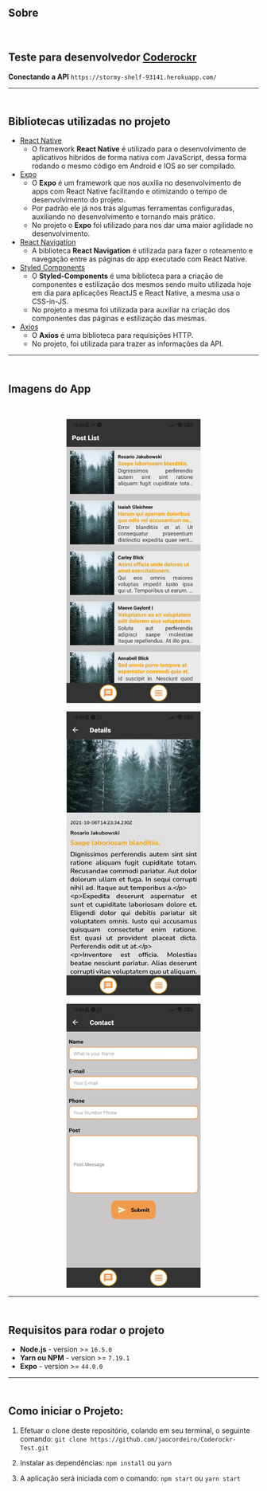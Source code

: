 <h2><b>Sobre</b></h2><br/>

## Teste para desenvolvedor [Coderockr](https://github.com/Coderockr)

<b>Conectando a API</b> `https://stormy-shelf-93141.herokuapp.com/`

---
<h2><b><br/>Bibliotecas utilizadas no projeto</b></h2>

- [React Native](https://reactnative.dev/)
  - O framework **React Native** é utilizado para o desenvolvimento de aplicativos hibridos de forma nativa com JavaScript, dessa forma rodando o mesmo código em Android e IOS ao ser compilado.
- [Expo](https://expo.io/)
  - O **Expo** é um framework que nos auxilia no desenvolvimento de apps com React Native facilitando e otimizando o tempo de desenvolvimento do projeto.
  - Por padrão ele já nos trás algumas ferramentas configuradas, auxiliando no desenvolvimento e tornando mais prático.
  - No projeto o **Expo** foi utilizado para nos dar uma maior agilidade no desenvolvimento.
- [React Navigation](https://reactnavigation.org/)
  - A biblioteca **React Navigation** é utilizada para fazer o roteamento e navegação entre as páginas do app executado com React Native.
- [Styled Components](https://styled-components.com/)
  - O **Styled-Components** é uma biblioteca para a criação de componentes e estilização dos mesmos sendo muito utilizada hoje em dia para aplicações ReactJS e React Native, a mesma usa o CSS-in-JS.
  - No projeto a mesma foi utilizada para auxiliar na criação dos componentes das páginas e estilização das mesmas.
- [Axios](https://github.com/axios/axios)
  - O **Axios** é uma biblioteca para requisições HTTP.
  - No projeto, foi utilizada para trazer as informações da API.
---

<h2><b><br/>Imagens do App</b></h2><br/>

<p align="center"><img width="270" height="570" src="src/assets/home.png"></p>
<p align="center"><img width="270" height="570" src="src/assets/details.png"></p>
<p align="center"><img width="270" height="570" src="src/assets/contact.png"></p>

---
<h2><b><br/>Requisitos para rodar o projeto</b></h2>

- **Node.js** - version >= `16.5.0`
- **Yarn ou NPM** - version >= `7.19.1`
- **Expo** - version >= `44.0.0`

---
<h2><b><br/>Como iniciar o Projeto:</b></h2>

1. Efetuar o clone deste repositório, colando em seu terminal, o seguinte comando: `git clone https://github.com/jaocordeiro/Coderockr-Test.git`

2. Instalar as dependências: `npm install` ou `yarn`

3. A aplicação será iniciada com o comando: `npm start` ou `yarn start`

